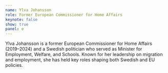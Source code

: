 ```yaml
---
name: Ylva Johansson
role: Former European Commissioner for Home Affairs
keynote: false
show: true
panel: e
---
```


Ylva Johansson is a former European Commissioner for Home Affairs (2019–2024) and a Swedish politician who served as Minister for Employment, Welfare, and Schools. Known for her leadership on migration and employment, she has held key roles shaping both Swedish and EU policies.
